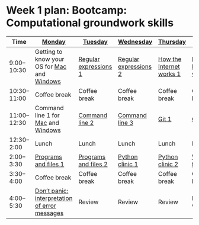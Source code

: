# Week 1 plan: Bootcamp: Computational groundwork skills 

Time | [Monday](week_1_day_1_plan.md) |[Tuesday](week_1_day_2_plan.md) |[Wednesday](week_1_day_3_plan.md) |[Thursday](week_1_day_4_plan.md) |[Friday](week_1_day_5_plan.md) |
---- | ---- | ---- | ---- | ---- | ----
9:00–10:30 |  Getting to know your OS for [Mac](getting_to_know_mac.md) and [Windows](getting_to_know_windows.md) | [Regular expressions 1](regex_1.md) | [Regular expressions 2](regex_2.md) | [How the Internet works 1](internet_1.md) | [How the Internet works 2](internet_2.md) 
10:30–11:00 |  Coffee break | Coffee break | Coffee break | Coffee break | Coffee break 
11:00–12:30 |  Command line 1 for [Mac](command_1_mac.md) and [Windows](command_1_windows.md) | [Command line 2](command_2.md) | [Command line 3](command_3.md) | [Git 1](git_1.md) | [Git 2](git_2.md) 
12:30–2:00 |  Lunch | Lunch | Lunch | Lunch | Lunch 
2:00–3:30 |  [Programs and files 1](programs_1.md) | [Programs and files 2](programs_2.md) | [Python clinic 1](python_1.html) | [Python clinic 2](python_2.html) | [Web technologies](web_technologies.md) 
3:30–4:00 |  Coffee break | Coffee break | Coffee break | Coffee break | Coffee break 
4:00–5:30 |  [Don’t panic: interpretation of error messages](dont_panic.md) | Review | Review | Review | Review and wrap-up 
